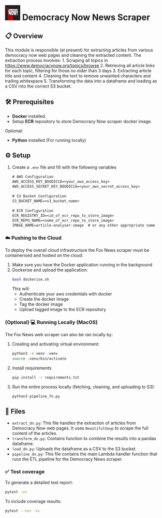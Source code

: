 # <img src="../assets/DN_logo.png" alt="Fox" width="50" height="50"> Democracy Now News Scraper

## 📋 Overview

This module is responsible (at present) for extracting articles from various democracy now web pages and cleaning the extracted content. The extraction process involves:
    1. Scraping all topics in https://www.democracynow.org/topics/browse
    2. Retrieving all article links for each topic, filtering for those no older than 3 days
    3. Extracting article title and content
    4. Cleaning the text to remove unwanted characters and trailing whitespace
    5. Transforming the data into a dataframe and loading as a CSV into the correct S3 bucket.

## 🛠️ Prerequisites
- **Docker** installed.
- Setup **ECR** repository to store Democracy Now scraper docker image.  

Optional:
- **Python** installed (For running locally)

## ⚙️ Setup
1. Create a `.env` file and fill with the following variables
    ```env
    # AWS Configuration
    AWS_ACCESS_KEY_BOUDICCA=<your_aws_access_key>
    AWS_ACCESS_SECRET_KEY_BOUDICCA=<your_aws_secret_access_key>

    # S3 Bucket Configuration
    S3_BUCKET_NAME=<s3_bucket_name>

    # ECR Configuration
    ECR_REGISTRY_ID=<id_of_ecr_repo_to_store_image>
    ECR_REPO_NAME=<name_of_ecr_repo_to_store_image>
    IMAGE_NAME=article-analyser-image  # or any other appropriate name
    ```

### ☁️ Pushing to the Cloud
To deploy the overall cloud infrastructure the Fox News scraper must be containerised and hosted on the cloud:

1. Make sure you have the Docker application running in the background
2. Dockerise and upload the application:
    ```bash
    bash dockerise.sh
    ```
    This will:
    - Authenticate your aws credentials with docker
    - Create the docker image
    - Tag the docker image
    - Upload tagged image to the ECR repository

### (**Optional**) 💻 Running Locally (MacOS)
The Fox News web scraper can also be ran locally by:

1. Creating and activating virtual environment:
    ```bash
    python3 -m venv .venv
    source .venv/bin/activate
    ```
2. Install requirements
    ```bash
    pip install -r requirements.txt
    ```
3. Run the entire process locally (fetching, cleaning, and uploading to S3):
    ```bash
    python3 pipeline_fn.py
    ```

## 📁 Files
- `extract_dn.py`: This file handles the extraction of articles from Democracy Now web pages. It uses `BeautifulSoup` to scrape the full content of the articles.
- `transform_dn.py`: Contains function to combine the results into a pandas dataframe.
- `load_dn.py`: Uploads the dataframe as a CSV to the S3 bucket.
- `pipeline_dn.py`: This file contains the main Lambda handler function that runs the ETL pipeline for the Democracy News scraper.

### ✅ Test coverage
To generate a detailed test report:
```bash
pytest -vv
```
To include coverage results:
```bash
pytest --cov -vv
```
